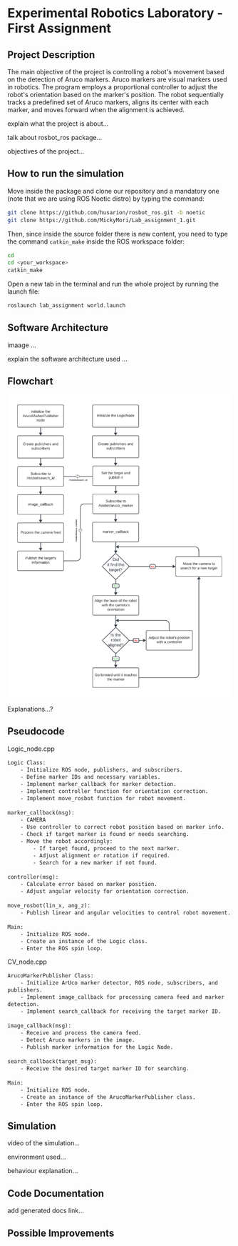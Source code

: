 Experimental Robotics Laboratory - First Assignment
======================================

Project Description
-------------------------

The main objective of the project is controlling a robot's movement based on the detection of Aruco markers. Aruco markers are visual markers used in robotics. The program employs a proportional controller to adjust the robot's orientation based on the marker's position. The robot sequentially tracks a predefined set of Aruco markers, aligns its center with each marker, and moves forward when the alignment is achieved. 

explain what the project is about...

talk about rosbot_ros package...

objectives of the project...

How to run the simulation
-------------------------

Move inside the package and clone our repository and a mandatory one (note that we are using ROS Noetic distro) by typing the command:

```bash
git clone https://github.com/husarion/rosbot_ros.git -b noetic
git clone https://github.com/MickyMori/Lab_assignment_1.git
```

Then, since inside the source folder there is new content, you need to type the command `catkin_make` inside the ROS workspace folder:

```bash
cd
cd <your_workspace>
catkin_make
```

Open a new tab in the terminal and run the whole project by running the launch file:

```bash
roslaunch lab_assignment world.launch
```
Software Architecture 
-----------------------

imaage ...

explain the software architecture used ...

Flowchart
-----------------------

![Flowchart of the robot behaviour](Flowchart_rotating.png)

Explanations...?

Pseudocode
-----------------------

Logic_node.cpp

```
Logic Class:
    - Initialize ROS node, publishers, and subscribers.
    - Define marker IDs and necessary variables.
    - Implement marker_callback for marker detection.
    - Implement controller function for orientation correction.
    - Implement move_rosbot function for robot movement.

marker_callback(msg):
    - CAMERA
    - Use controller to correct robot position based on marker info.
    - Check if target marker is found or needs searching.
    - Move the robot accordingly:
        - If target found, proceed to the next marker.
        - Adjust alignment or rotation if required.
        - Search for a new marker if not found.

controller(msg):
    - Calculate error based on marker position.
    - Adjust angular velocity for orientation correction.

move_rosbot(lin_x, ang_z):
    - Publish linear and angular velocities to control robot movement.

Main:
    - Initialize ROS node.
    - Create an instance of the Logic class.
    - Enter the ROS spin loop.
```

CV_node.cpp

```
ArucoMarkerPublisher Class:
    - Initialize ArUco marker detector, ROS node, subscribers, and publishers.
    - Implement image_callback for processing camera feed and marker detection.
    - Implement search_callback for receiving the target marker ID.

image_callback(msg):
    - Receive and process the camera feed.
    - Detect Aruco markers in the image.
    - Publish marker information for the Logic Node.

search_callback(target_msg):
    - Receive the desired target marker ID for searching.

Main:
    - Initialize ROS node.
    - Create an instance of the ArucoMarkerPublisher class.
    - Enter the ROS spin loop.
```

Simulation
-----------------------

video of the simulation...

environment used...

behaviour explanation...

Code Documentation
-----------------------

add generated docs link...

Possible Improvements
-----------------------

